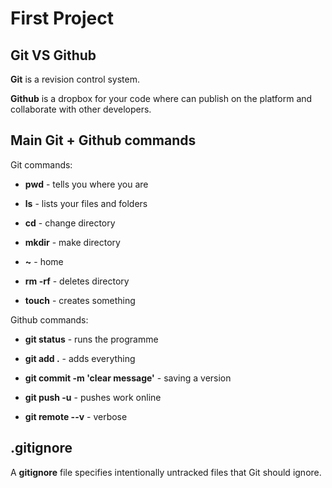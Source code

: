 # First Project

## Git VS Github

<p><b>Git</b> is a revision control system. </p>

<p><b>Github</b> is a dropbox for your code where can publish on the platform and collaborate with other developers.</p>

## Main Git + Github commands

Git commands:
* <p><b>pwd</b> - tells you where you are </p>
* <p><b>ls</b> - lists your files and folders </p>
* <p><b>cd</b> - change directory </p>
* <p><b>mkdir</b> - make directory </p>
* <p><b>~</b> - home </p>
* <p><b>rm -rf</b> - deletes directory </p>
* <p><b>touch</b> - creates something </p>


Github commands:
* <p><b>git status</b> - runs the programme </p>
* <p><b>git add .</b> - adds everything </p>
* <p><b>git commit -m 'clear message'</b> - saving a version </p>
* <p><b>git push -u</b> - pushes work online </p>
* <p><b>git remote --v</b> - verbose </p>


## .gitignore

<p>A <b>gitignore</b> file specifies intentionally untracked files that Git should ignore.</p>
